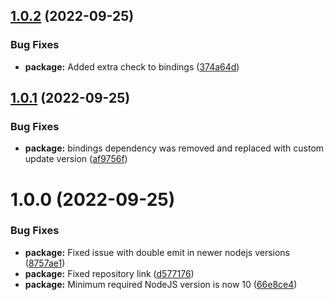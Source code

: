 ## [1.0.2](https://github.com/Luis-Domenech/lfd-speaker/compare/v1.0.1...v1.0.2) (2022-09-25)


### Bug Fixes

* **package:** Added extra check to bindings ([374a64d](https://github.com/Luis-Domenech/lfd-speaker/commit/374a64d0c849802f70de83aeb92124e23e39f40e))

## [1.0.1](https://github.com/Luis-Domenech/lfd-speaker/compare/v1.0.0...v1.0.1) (2022-09-25)


### Bug Fixes

* **package:** bindings dependency was removed and replaced with custom update version ([af9756f](https://github.com/Luis-Domenech/lfd-speaker/commit/af9756fd3d20ad929901473608f0d90dbe6958e2))

# 1.0.0 (2022-09-25)


### Bug Fixes

* **package:** Fixed issue with double emit in newer nodejs versions ([8757ae1](https://github.com/Luis-Domenech/lfd-speaker/commit/8757ae1d67036f3f61164e384357e326ebbab174))
* **package:** Fixed repository link ([d577176](https://github.com/Luis-Domenech/lfd-speaker/commit/d5771763dd25f916a0a455b102defc7fb07b01ab))
* **package:** Minimum required NodeJS version is now 10 ([66e8ce4](https://github.com/Luis-Domenech/lfd-speaker/commit/66e8ce490d028005ea0d096802f6eb4d6b0d94d0))
